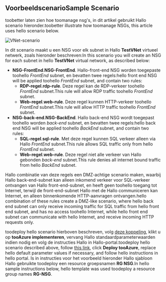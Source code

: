 ## <a name="sample-scenario"></a><span data-ttu-id="e2a31-101">Voorbeeldscenario</span><span class="sxs-lookup"><span data-stu-id="e2a31-101">Sample Scenario</span></span>
<span data-ttu-id="e2a31-102">toobetter laten zien hoe toomanage nsg's, in dit artikel gebruikt Hallo scenario hieronder.</span><span class="sxs-lookup"><span data-stu-id="e2a31-102">toobetter illustrate how toomanage NSGs, this article uses hello scenario below.</span></span>

![VNet-scenario](./media/virtual-networks-create-nsg-scenario-include/figure1.png)

<span data-ttu-id="e2a31-104">In dit scenario maakt u een NSG voor elk subnet in Hallo **TestVNet** virtueel netwerk, zoals hieronder beschreven:</span><span class="sxs-lookup"><span data-stu-id="e2a31-104">In this scenario you will create an NSG for each subnet in hello **TestVNet** virtual network, as described below:</span></span> 

* <span data-ttu-id="e2a31-105">**NSG-FrontEnd**.</span><span class="sxs-lookup"><span data-stu-id="e2a31-105">**NSG-FrontEnd**.</span></span> <span data-ttu-id="e2a31-106">Hallo-front-end NSG worden toegepaste toohello *FrontEnd* subnet, en bevatten twee regels:</span><span class="sxs-lookup"><span data-stu-id="e2a31-106">hello front end NSG will be applied toohello *FrontEnd* subnet, and contain two rules:</span></span>    
  * <span data-ttu-id="e2a31-107">**RDP-regel**.</span><span class="sxs-lookup"><span data-stu-id="e2a31-107">**rdp-rule**.</span></span> <span data-ttu-id="e2a31-108">Deze regel kan de RDP-verkeer toohello *FrontEnd* subnet.</span><span class="sxs-lookup"><span data-stu-id="e2a31-108">This rule will allow RDP traffic toohello *FrontEnd* subnet.</span></span>
  * <span data-ttu-id="e2a31-109">**Web-regel**.</span><span class="sxs-lookup"><span data-stu-id="e2a31-109">**web-rule**.</span></span> <span data-ttu-id="e2a31-110">Deze regel kunnen HTTP-verkeer toohello *FrontEnd* subnet.</span><span class="sxs-lookup"><span data-stu-id="e2a31-110">This rule will allow HTTP traffic toohello *FrontEnd* subnet.</span></span>
* <span data-ttu-id="e2a31-111">**NSG-back-end**.</span><span class="sxs-lookup"><span data-stu-id="e2a31-111">**NSG-BackEnd**.</span></span> <span data-ttu-id="e2a31-112">Hallo back-end NSG wordt toegepast toohello worden *back-end* subnet, en bevatten twee regels:</span><span class="sxs-lookup"><span data-stu-id="e2a31-112">hello back end NSG will be applied toohello *BackEnd* subnet, and contain two rules:</span></span>    
  * <span data-ttu-id="e2a31-113">**SQL-regel**.</span><span class="sxs-lookup"><span data-stu-id="e2a31-113">**sql-rule**.</span></span> <span data-ttu-id="e2a31-114">Met deze regel kunnen SQL verkeer alleen via Hallo *FrontEnd* subnet.</span><span class="sxs-lookup"><span data-stu-id="e2a31-114">This rule allows SQL traffic only from hello *FrontEnd* subnet.</span></span>
  * <span data-ttu-id="e2a31-115">**Web-regel**.</span><span class="sxs-lookup"><span data-stu-id="e2a31-115">**web-rule**.</span></span> <span data-ttu-id="e2a31-116">Deze regel niet alle verkeer van Hallo gebonden *back-end* subnet.</span><span class="sxs-lookup"><span data-stu-id="e2a31-116">This rule denies all internet bound traffic from hello *BackEnd* subnet.</span></span>

<span data-ttu-id="e2a31-117">Hallo combinatie van deze regels een DMZ-achtige scenario maken, waarbij Hallo back-end-subnet kan alleen inkomend verkeer voor SQL-verkeer ontvangen van Hallo front-end-subnet, en heeft geen toohello toegang tot Internet, terwijl de front-end-subnet Hallo met de Hallo communiceren kan Internet, en alleen binnenkomende HTTP-aanvragen ontvangen.</span><span class="sxs-lookup"><span data-stu-id="e2a31-117">hello combination of these rules create a DMZ-like scenario, where hello back end subnet can only receive incoming traffic for SQL traffic from hello front end subnet, and has no access toohello Internet, while hello front end subnet can communicate with hello Internet, and receive incoming HTTP requests only.</span></span>

<span data-ttu-id="e2a31-118">toodeploy hello scenario hierboven beschreven, volg [deze koppeling](http://github.com/telmosampaio/azure-templates/tree/master/201-IaaS-WebFrontEnd-SQLBackEnd-NSG), klikt u op **tooAzure implementeren**, vervang Hallo standaardparameterwaarden indien nodig en volg de instructies Hallo in Hallo-portal.</span><span class="sxs-lookup"><span data-stu-id="e2a31-118">toodeploy hello scenario described above, follow [this link](http://github.com/telmosampaio/azure-templates/tree/master/201-IaaS-WebFrontEnd-SQLBackEnd-NSG), click **Deploy tooAzure**, replace hello default parameter values if necessary, and follow hello instructions in hello portal.</span></span> <span data-ttu-id="e2a31-119">Is in instructies voor het voorbeeld hieronder Hallo sjabloon Hallo gebruikte toodeploy een resource groepsnamen **RG NSG**.</span><span class="sxs-lookup"><span data-stu-id="e2a31-119">In hello sample instructions below, hello template was used toodeploy a resource group names **RG-NSG**.</span></span> 

